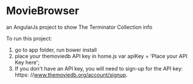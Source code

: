 # MovieBrowser
an AngularJs project to show The Terminator Collection info

To run this project:
1. go to app folder, run bower install
2. place your themoviedb API key in home.js 
    var apiKey = 'Place your API Key here';
3. If you don't have an API key, you will need to sign-up for the API key: https:
//www.themoviedb.org/account/signup.
